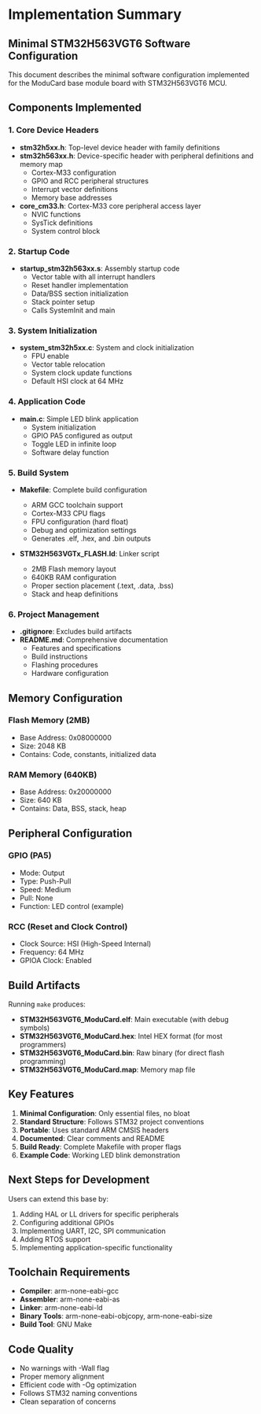 # Implementation Summary

## Minimal STM32H563VGT6 Software Configuration

This document describes the minimal software configuration implemented for the ModuCard base module board with STM32H563VGT6 MCU.

## Components Implemented

### 1. Core Device Headers
- **stm32h5xx.h**: Top-level device header with family definitions
- **stm32h563xx.h**: Device-specific header with peripheral definitions and memory map
  - Cortex-M33 configuration
  - GPIO and RCC peripheral structures
  - Interrupt vector definitions
  - Memory base addresses
- **core_cm33.h**: Cortex-M33 core peripheral access layer
  - NVIC functions
  - SysTick definitions
  - System control block

### 2. Startup Code
- **startup_stm32h563xx.s**: Assembly startup code
  - Vector table with all interrupt handlers
  - Reset handler implementation
  - Data/BSS section initialization
  - Stack pointer setup
  - Calls SystemInit and main

### 3. System Initialization
- **system_stm32h5xx.c**: System and clock initialization
  - FPU enable
  - Vector table relocation
  - System clock update functions
  - Default HSI clock at 64 MHz

### 4. Application Code
- **main.c**: Simple LED blink application
  - System initialization
  - GPIO PA5 configured as output
  - Toggle LED in infinite loop
  - Software delay function

### 5. Build System
- **Makefile**: Complete build configuration
  - ARM GCC toolchain support
  - Cortex-M33 CPU flags
  - FPU configuration (hard float)
  - Debug and optimization settings
  - Generates .elf, .hex, and .bin outputs
  
- **STM32H563VGTx_FLASH.ld**: Linker script
  - 2MB Flash memory layout
  - 640KB RAM configuration
  - Proper section placement (.text, .data, .bss)
  - Stack and heap definitions

### 6. Project Management
- **.gitignore**: Excludes build artifacts
- **README.md**: Comprehensive documentation
  - Features and specifications
  - Build instructions
  - Flashing procedures
  - Hardware configuration

## Memory Configuration

### Flash Memory (2MB)
- Base Address: 0x08000000
- Size: 2048 KB
- Contains: Code, constants, initialized data

### RAM Memory (640KB)
- Base Address: 0x20000000
- Size: 640 KB
- Contains: Data, BSS, stack, heap

## Peripheral Configuration

### GPIO (PA5)
- Mode: Output
- Type: Push-Pull
- Speed: Medium
- Pull: None
- Function: LED control (example)

### RCC (Reset and Clock Control)
- Clock Source: HSI (High-Speed Internal)
- Frequency: 64 MHz
- GPIOA Clock: Enabled

## Build Artifacts

Running `make` produces:
- **STM32H563VGT6_ModuCard.elf**: Main executable (with debug symbols)
- **STM32H563VGT6_ModuCard.hex**: Intel HEX format (for most programmers)
- **STM32H563VGT6_ModuCard.bin**: Raw binary (for direct flash programming)
- **STM32H563VGT6_ModuCard.map**: Memory map file

## Key Features

1. **Minimal Configuration**: Only essential files, no bloat
2. **Standard Structure**: Follows STM32 project conventions
3. **Portable**: Uses standard ARM CMSIS headers
4. **Documented**: Clear comments and README
5. **Build Ready**: Complete Makefile with proper flags
6. **Example Code**: Working LED blink demonstration

## Next Steps for Development

Users can extend this base by:
1. Adding HAL or LL drivers for specific peripherals
2. Configuring additional GPIOs
3. Implementing UART, I2C, SPI communication
4. Adding RTOS support
5. Implementing application-specific functionality

## Toolchain Requirements

- **Compiler**: arm-none-eabi-gcc
- **Assembler**: arm-none-eabi-as
- **Linker**: arm-none-eabi-ld
- **Binary Tools**: arm-none-eabi-objcopy, arm-none-eabi-size
- **Build Tool**: GNU Make

## Code Quality

- No warnings with -Wall flag
- Proper memory alignment
- Efficient code with -Og optimization
- Follows STM32 naming conventions
- Clean separation of concerns
